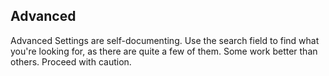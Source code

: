 ## Advanced

Advanced Settings are self-documenting. Use the search field to find what you're looking for, as there are quite a few of them. Some work better than others. Proceed with caution.

